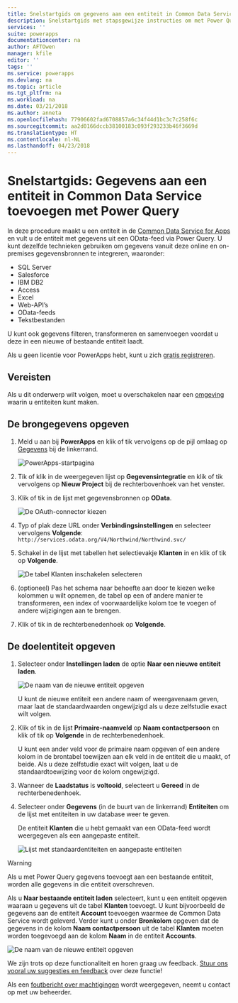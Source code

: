 ```yaml
---
title: Snelstartgids om gegevens aan een entiteit in Common Data Service toe te voegen met Power Query | Microsoft Docs
description: Snelstartgids met stapsgewijze instructies om met Power Query gegevens toe te voegen aan een nieuwe of bestaande entiteit in Common Data Service for Apps vanuit een andere gegevensbron.
services: ''
suite: powerapps
documentationcenter: na
author: AFTOwen
manager: kfile
editor: ''
tags: ''
ms.service: powerapps
ms.devlang: na
ms.topic: article
ms.tgt_pltfrm: na
ms.workload: na
ms.date: 03/21/2018
ms.author: anneta
ms.openlocfilehash: 77906602fad6708857a6c34f44d1bc3c7c258f6c
ms.sourcegitcommit: aa2d0166dccb38100183c093f293233b46f3669d
ms.translationtype: HT
ms.contentlocale: nl-NL
ms.lasthandoff: 04/23/2018
---
```

# <a name="quickstart-add-data-to-an-entity-in-the-common-data-service-by-using-power-query"></a>Snelstartgids: Gegevens aan een entiteit in Common Data Service toevoegen met Power Query
In deze procedure maakt u een entiteit in de [Common Data Service for Apps](data-platform-intro.md) en vult u de entiteit met gegevens uit een OData-feed via Power Query. U kunt dezelfde technieken gebruiken om gegevens vanuit deze online en on-premises gegevensbronnen te integreren, waaronder:

* SQL Server
* Salesforce
* IBM DB2
* Access
* Excel
* Web-API’s
* OData-feeds
* Tekstbestanden

U kunt ook gegevens filteren, transformeren en samenvoegen voordat u deze in een nieuwe of bestaande entiteit laadt.

Als u geen licentie voor PowerApps hebt, kunt u zich [gratis registreren](../signup-for-powerapps.md).

## <a name="prerequisites"></a>Vereisten
Als u dit onderwerp wilt volgen, moet u overschakelen naar een [omgeving](../canvas-apps/working-with-environments.md) waarin u entiteiten kunt maken.

## <a name="specify-the-source-data"></a>De brongegevens opgeven

1. Meld u aan bij **PowerApps** en klik of tik vervolgens op de pijl omlaag op [Gegevens](https://web.powerapps.com) bij de linkerrand.

    ![PowerApps-startpagina](./media/data-platform-cds-newentity-pq/sign-in.png)

1. Tik of klik in de weergegeven lijst op **Gegevensintegratie** en klik of tik vervolgens op **Nieuw Project** bij de rechterbovenhoek van het venster.

1. Klik of tik in de lijst met gegevensbronnen op **OData**.

    ![De OAuth-connector kiezen](./media/data-platform-cds-newentity-pq/choose-odata.png)

1. Typ of plak deze URL onder **Verbindingsinstellingen** en selecteer vervolgens **Volgende**:<br>
`http://services.odata.org/V4/Northwind/Northwind.svc/`

1. Schakel in de lijst met tabellen het selectievakje **Klanten** in en klik of tik op **Volgende**.

    ![De tabel Klanten inschakelen selecteren](./media/data-platform-cds-newentity-pq/select-table.png)

1. (optioneel) Pas het schema naar behoefte aan door te kiezen welke kolommen u wilt opnemen, de tabel op een of andere manier te transformeren, een index of voorwaardelijke kolom toe te voegen of andere wijzigingen aan te brengen.

1. Klik of tik in de rechterbenedenhoek op **Volgende**.

## <a name="specify-the-target-entity"></a>De doelentiteit opgeven
1. Selecteer onder **Instellingen laden** de optie **Naar een nieuwe entiteit laden**.

    ![De naam van de nieuwe entiteit opgeven](./media/data-platform-cds-newentity-pq/new-entity-name.png)

    U kunt de nieuwe entiteit een andere naam of weergavenaam geven, maar laat de standaardwaarden ongewijzigd als u deze zelfstudie exact wilt volgen.

1. Klik of tik in de lijst **Primaire-naamveld** op **Naam contactpersoon** en klik of tik op **Volgende** in de rechterbenedenhoek.

    U kunt een ander veld voor de primaire naam opgeven of een andere kolom in de brontabel toewijzen aan elk veld in de entiteit die u maakt, of beide. Als u deze zelfstudie exact wilt volgen, laat u de standaardtoewijzing voor de kolom ongewijzigd.

1. Wanneer de **Laadstatus** is **voltooid**, selecteert u **Gereed** in de rechterbenedenhoek.

1. Selecteer onder **Gegevens** (in de buurt van de linkerrand) **Entiteiten** om de lijst met entiteiten in uw database weer te geven.

    De entiteit **Klanten** die u hebt gemaakt van een OData-feed wordt weergegeven als een aangepaste entiteit.

    ![Lijst met standaardentiteiten en aangepaste entiteiten](./media/data-platform-cds-newentity-pq/entity-list.png)

> [!WARNING]
> Als u met Power Query gegevens toevoegt aan een bestaande entiteit, worden alle gegevens in die entiteit overschreven.

Als u **Naar bestaande entiteit laden** selecteert, kunt u een entiteit opgeven waaraan u gegevens uit de tabel **Klanten** toevoegt. U kunt bijvoorbeeld de gegevens aan de entiteit **Account** toevoegen waarmee de Common Data Service wordt geleverd. Verder kunt u onder **Bronkolom** opgeven dat de gegevens in de kolom **Naam contactpersoon** uit de tabel **Klanten** moeten worden toegevoegd aan de kolom **Naam** in de entiteit **Accounts**.

![De naam van de nieuwe entiteit opgeven](./media/data-platform-cds-newentity-pq/existing-entity.png)

We zijn trots op deze functionaliteit en horen graag uw feedback. [Stuur ons vooral uw suggesties en feedback](https://powerusers.microsoft.com/t5/PowerApps-Community/ct-p/PowerApps1) over deze functie!

Als een [foutbericht over machtigingen](data-platform-cds-newentity-troubleshooting-mashup.md) wordt weergegeven, neemt u contact op met uw beheerder.